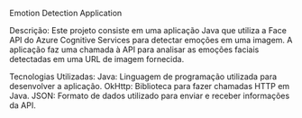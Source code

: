 Emotion Detection Application

Descrição:
Este projeto consiste em uma aplicação Java que utiliza a Face API do Azure Cognitive Services para detectar emoções em uma imagem. A aplicação faz uma chamada à API para analisar as emoções faciais detectadas em uma URL de imagem fornecida.

Tecnologias Utilizadas:
Java: Linguagem de programação utilizada para desenvolver a aplicação.
OkHttp: Biblioteca para fazer chamadas HTTP em Java.
JSON: Formato de dados utilizado para enviar e receber informações da API.
